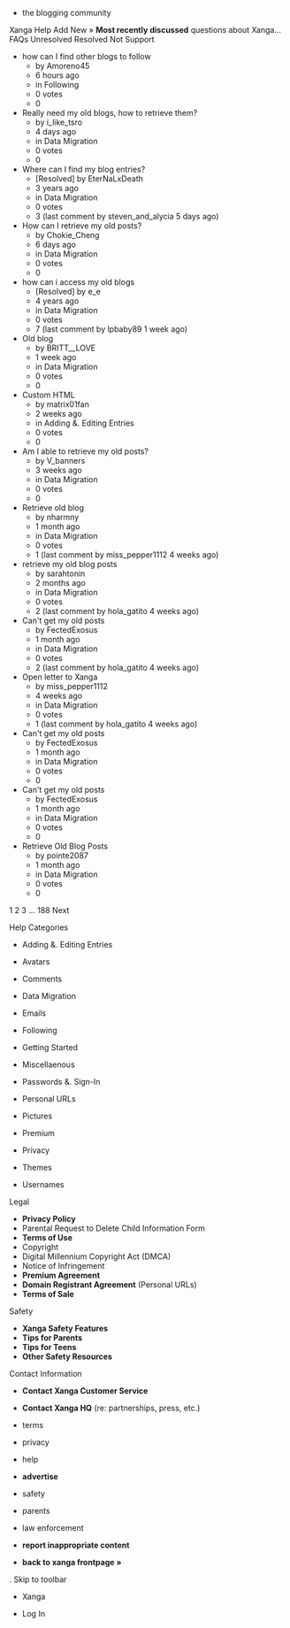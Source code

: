 *   the blogging community

Xanga Help Add New » **Most recently discussed** questions about Xanga… FAQs Unresolved Resolved Not Support

*   how can I find other blogs to follow
    *   by Amoreno45
    *   6 hours ago
    *   in Following
    *   0 votes
    *   0
*   Really need my old blogs, how to retrieve them?
    *   by i\_like\_tsro
    *   4 days ago
    *   in Data Migration
    *   0 votes
    *   0
*   Where can I find my blog entries?
    *   \[Resolved\] by EterNaLxDeath
    *   3 years ago
    *   in Data Migration
    *   0 votes
    *   3 (last comment by steven\_and\_alycia 5 days ago)
*   How can I retrieve my old posts?
    *   by Chokie\_Cheng
    *   6 days ago
    *   in Data Migration
    *   0 votes
    *   0
*   how can i access my old blogs
    *   \[Resolved\] by e\_e
    *   4 years ago
    *   in Data Migration
    *   0 votes
    *   7 (last comment by lpbaby89 1 week ago)
*   Old blog
    *   by BRITT\_\_LOVE
    *   1 week ago
    *   in Data Migration
    *   0 votes
    *   0
*   Custom HTML
    *   by matrix01fan
    *   2 weeks ago
    *   in Adding &. Editing Entries
    *   0 votes
    *   0
*   Am I able to retrieve my old posts?
    *   by V\_banners
    *   3 weeks ago
    *   in Data Migration
    *   0 votes
    *   0
*   Retrieve old blog
    *   by nharmny
    *   1 month ago
    *   in Data Migration
    *   0 votes
    *   1 (last comment by miss\_pepper1112 4 weeks ago)
*   retrieve my old blog posts
    *   by sarahtonin
    *   2 months ago
    *   in Data Migration
    *   0 votes
    *   2 (last comment by hola\_gatito 4 weeks ago)
*   Can't get my old posts
    *   by FectedExosus
    *   1 month ago
    *   in Data Migration
    *   0 votes
    *   2 (last comment by hola\_gatito 4 weeks ago)
*   Open letter to Xanga
    *   by miss\_pepper1112
    *   4 weeks ago
    *   in Data Migration
    *   0 votes
    *   1 (last comment by hola\_gatito 4 weeks ago)
*   Can't get my old posts
    *   by FectedExosus
    *   1 month ago
    *   in Data Migration
    *   0 votes
    *   0
*   Can't get my old posts
    *   by FectedExosus
    *   1 month ago
    *   in Data Migration
    *   0 votes
    *   0
*   Retrieve Old Blog Posts
    *   by pointe2087
    *   1 month ago
    *   in Data Migration
    *   0 votes
    *   0

1 2 3 ... 188 Next

Help Categories

*   Adding &. Editing Entries
*   Avatars
*   Comments
*   Data Migration
*   Emails
*   Following
*   Getting Started
*   Miscellaenous

*   Passwords &. Sign-In
*   Personal URLs
*   Pictures
*   Premium
*   Privacy
*   Themes
*   Usernames

Legal

*   **Privacy Policy**
*   Parental Request to Delete Child Information Form
*   **Terms of Use**
*   Copyright
*   Digital Millennium Copyright Act (DMCA)
*   Notice of Infringement
*   **Premium Agreement**
*   **Domain Registrant Agreement** (Personal URLs)
*   **Terms of Sale**

Safety

*   **Xanga Safety Features**
*   **Tips for Parents**
*   **Tips for Teens**
*   **Other Safety Resources**

Contact Information

*   **Contact Xanga Customer Service**
*   **Contact Xanga HQ** (re: partnerships, press, etc.)

*   terms
*   privacy
*   help
*   **advertise**

*   safety
*   parents
*   law enforcement
*   **report inappropriate content**

*   **back to xanga frontpage »**

<img src="http://pixel.quantserve.com/pixel/p-87h-iNOVooym2.gif" style="display: none" height="1" width="1" alt="Quantcast"/>. Skip to toolbar

*   Xanga

*   Log In